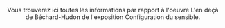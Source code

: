<p align=center>Vous trouverez ici toutes les informations par rapport à l'oeuvre L'en deçà de Béchard-Hudon de l'exposition Configuration du sensible.
